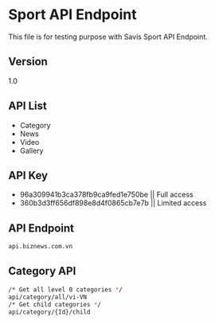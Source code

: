 Sport API Endpoint
=========
This file is for testing purpose with Savis Sport API Endpoint.

Version
----
1.0

API List
----
  - Category
  - News
  - Video
  - Gallery

API Key
----
- 96a309941b3ca378fb9ca9fed1e750be || Full access
- 360b3d3ff656df898e8d4f0865cb7e7b || Limited access

API Endpoint
--------------
```sh
api.biznews.com.vn
```

Category API
--

```sh
/* Get all level 0 categories */
api/category/all/vi-VN
/* Get child categories */
api/category/{Id}/child
```
